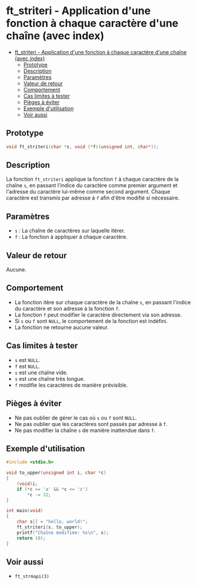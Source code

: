 # ft_striteri - Application d'une fonction à chaque caractère d'une chaîne (avec index)

- [ft\_striteri - Application d'une fonction à chaque caractère d'une chaîne (avec index)](#ft_striteri---application-dune-fonction-à-chaque-caractère-dune-chaîne-avec-index)
	- [Prototype](#prototype)
	- [Description](#description)
	- [Paramètres](#paramètres)
	- [Valeur de retour](#valeur-de-retour)
	- [Comportement](#comportement)
	- [Cas limites à tester](#cas-limites-à-tester)
	- [Pièges à éviter](#pièges-à-éviter)
	- [Exemple d'utilisation](#exemple-dutilisation)
	- [Voir aussi](#voir-aussi)

## Prototype

```c
void ft_striteri(char *s, void (*f)(unsigned int, char*));
```

## Description

La fonction `ft_striteri` applique la fonction `f` à chaque caractère de la chaîne `s`, en passant l'indice du caractère comme premier argument et l'adresse du caractère lui-même comme second argument. Chaque caractère est transmis par adresse à `f` afin d'être modifié si nécessaire.

## Paramètres

* `s` : La chaîne de caractères sur laquelle itérer.
* `f` : La fonction à appliquer à chaque caractère.

## Valeur de retour

Aucune.

## Comportement

* La fonction itère sur chaque caractère de la chaîne `s`, en passant l'indice du caractère et son adresse à la fonction `f`.
* La fonction `f` peut modifier le caractère directement via son adresse.
* Si `s` ou `f` sont `NULL`, le comportement de la fonction est indéfini.
* La fonction ne retourne aucune valeur.

## Cas limites à tester

* `s` est `NULL`.
* `f` est `NULL`.
* `s` est une chaîne vide.
* `s` est une chaîne très longue.
* `f` modifie les caractères de manière prévisible.

## Pièges à éviter

* Ne pas oublier de gérer le cas où `s` ou `f` sont `NULL`.
* Ne pas oublier que les caractères sont passés par adresse à `f`.
* Ne pas modifier la chaîne `s` de manière inattendue dans `f`.

## Exemple d'utilisation

```c
#include <stdio.h>

void to_upper(unsigned int i, char *c)
{
    (void)i;
    if (*c >= 'a' && *c <= 'z')
        *c -= 32;
}

int main(void)
{
    char s[] = "hello, world!";
    ft_striteri(s, to_upper);
    printf("Chaîne modifiée: %s\n", s);
    return (0);
}
```

## Voir aussi

* `ft_strmapi(3)`
